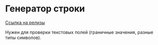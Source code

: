 # Генератор строки

[Ссылка на релизы](https://github.com/vladsolovev653/string-generator/releases)

Нужен для проверки текстовых полей (граничные значения, разные типы символов).